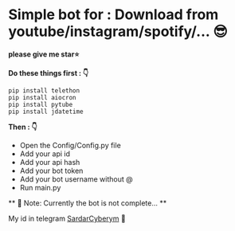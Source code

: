 # Simple bot for : Download from youtube/instagram/spotify/... :sunglasses:
**please give me star:star:**


**Do these things first : :point_down:**

```
pip install telethon
pip install aiocron
pip install pytube
pip install jdatetime
```

**Then : :point_down:**

- Open the Config/Config.py file
- Add your api id
- Add your api hash
- Add your bot token
- Add your bot username without @
- Run main.py

** 🔺 Note: Currently the bot is not complete... **

My id in telegram [SardarCyberym](https://t.me/Oxygn16) :speech_balloon:

